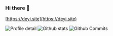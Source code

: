### Hi there 👋

[https://deyi.site](https://deyi.site)

![Profile detail](http://github-profile-summary-cards.vercel.app/api/cards/profile-details?username=northwalker&theme=react)
![Github stats](http://github-profile-summary-cards.vercel.app/api/cards/stats?username=northwalker&theme=react)
![Github Commits](http://github-profile-summary-cards.vercel.app/api/cards/productive-time?username=northwalker&theme=react&utcOffset=8)
